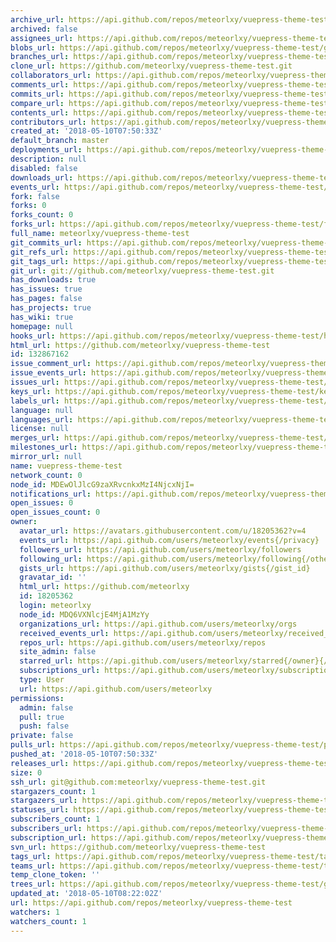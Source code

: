 ```yaml
---
archive_url: https://api.github.com/repos/meteorlxy/vuepress-theme-test/{archive_format}{/ref}
archived: false
assignees_url: https://api.github.com/repos/meteorlxy/vuepress-theme-test/assignees{/user}
blobs_url: https://api.github.com/repos/meteorlxy/vuepress-theme-test/git/blobs{/sha}
branches_url: https://api.github.com/repos/meteorlxy/vuepress-theme-test/branches{/branch}
clone_url: https://github.com/meteorlxy/vuepress-theme-test.git
collaborators_url: https://api.github.com/repos/meteorlxy/vuepress-theme-test/collaborators{/collaborator}
comments_url: https://api.github.com/repos/meteorlxy/vuepress-theme-test/comments{/number}
commits_url: https://api.github.com/repos/meteorlxy/vuepress-theme-test/commits{/sha}
compare_url: https://api.github.com/repos/meteorlxy/vuepress-theme-test/compare/{base}...{head}
contents_url: https://api.github.com/repos/meteorlxy/vuepress-theme-test/contents/{+path}
contributors_url: https://api.github.com/repos/meteorlxy/vuepress-theme-test/contributors
created_at: '2018-05-10T07:50:33Z'
default_branch: master
deployments_url: https://api.github.com/repos/meteorlxy/vuepress-theme-test/deployments
description: null
disabled: false
downloads_url: https://api.github.com/repos/meteorlxy/vuepress-theme-test/downloads
events_url: https://api.github.com/repos/meteorlxy/vuepress-theme-test/events
fork: false
forks: 0
forks_count: 0
forks_url: https://api.github.com/repos/meteorlxy/vuepress-theme-test/forks
full_name: meteorlxy/vuepress-theme-test
git_commits_url: https://api.github.com/repos/meteorlxy/vuepress-theme-test/git/commits{/sha}
git_refs_url: https://api.github.com/repos/meteorlxy/vuepress-theme-test/git/refs{/sha}
git_tags_url: https://api.github.com/repos/meteorlxy/vuepress-theme-test/git/tags{/sha}
git_url: git://github.com/meteorlxy/vuepress-theme-test.git
has_downloads: true
has_issues: true
has_pages: false
has_projects: true
has_wiki: true
homepage: null
hooks_url: https://api.github.com/repos/meteorlxy/vuepress-theme-test/hooks
html_url: https://github.com/meteorlxy/vuepress-theme-test
id: 132867162
issue_comment_url: https://api.github.com/repos/meteorlxy/vuepress-theme-test/issues/comments{/number}
issue_events_url: https://api.github.com/repos/meteorlxy/vuepress-theme-test/issues/events{/number}
issues_url: https://api.github.com/repos/meteorlxy/vuepress-theme-test/issues{/number}
keys_url: https://api.github.com/repos/meteorlxy/vuepress-theme-test/keys{/key_id}
labels_url: https://api.github.com/repos/meteorlxy/vuepress-theme-test/labels{/name}
language: null
languages_url: https://api.github.com/repos/meteorlxy/vuepress-theme-test/languages
license: null
merges_url: https://api.github.com/repos/meteorlxy/vuepress-theme-test/merges
milestones_url: https://api.github.com/repos/meteorlxy/vuepress-theme-test/milestones{/number}
mirror_url: null
name: vuepress-theme-test
network_count: 0
node_id: MDEwOlJlcG9zaXRvcnkxMzI4NjcxNjI=
notifications_url: https://api.github.com/repos/meteorlxy/vuepress-theme-test/notifications{?since,all,participating}
open_issues: 0
open_issues_count: 0
owner:
  avatar_url: https://avatars.githubusercontent.com/u/18205362?v=4
  events_url: https://api.github.com/users/meteorlxy/events{/privacy}
  followers_url: https://api.github.com/users/meteorlxy/followers
  following_url: https://api.github.com/users/meteorlxy/following{/other_user}
  gists_url: https://api.github.com/users/meteorlxy/gists{/gist_id}
  gravatar_id: ''
  html_url: https://github.com/meteorlxy
  id: 18205362
  login: meteorlxy
  node_id: MDQ6VXNlcjE4MjA1MzYy
  organizations_url: https://api.github.com/users/meteorlxy/orgs
  received_events_url: https://api.github.com/users/meteorlxy/received_events
  repos_url: https://api.github.com/users/meteorlxy/repos
  site_admin: false
  starred_url: https://api.github.com/users/meteorlxy/starred{/owner}{/repo}
  subscriptions_url: https://api.github.com/users/meteorlxy/subscriptions
  type: User
  url: https://api.github.com/users/meteorlxy
permissions:
  admin: false
  pull: true
  push: false
private: false
pulls_url: https://api.github.com/repos/meteorlxy/vuepress-theme-test/pulls{/number}
pushed_at: '2018-05-10T07:50:33Z'
releases_url: https://api.github.com/repos/meteorlxy/vuepress-theme-test/releases{/id}
size: 0
ssh_url: git@github.com:meteorlxy/vuepress-theme-test.git
stargazers_count: 1
stargazers_url: https://api.github.com/repos/meteorlxy/vuepress-theme-test/stargazers
statuses_url: https://api.github.com/repos/meteorlxy/vuepress-theme-test/statuses/{sha}
subscribers_count: 1
subscribers_url: https://api.github.com/repos/meteorlxy/vuepress-theme-test/subscribers
subscription_url: https://api.github.com/repos/meteorlxy/vuepress-theme-test/subscription
svn_url: https://github.com/meteorlxy/vuepress-theme-test
tags_url: https://api.github.com/repos/meteorlxy/vuepress-theme-test/tags
teams_url: https://api.github.com/repos/meteorlxy/vuepress-theme-test/teams
temp_clone_token: ''
trees_url: https://api.github.com/repos/meteorlxy/vuepress-theme-test/git/trees{/sha}
updated_at: '2018-05-10T08:22:02Z'
url: https://api.github.com/repos/meteorlxy/vuepress-theme-test
watchers: 1
watchers_count: 1
---
```


